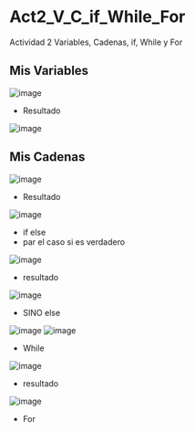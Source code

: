 # Act2_V_C_if_While_For
Actividad 2 Variables, Cadenas, if, While y For

## Mis Variables 
![image](https://github.com/user-attachments/assets/5560f9a4-dce0-40a7-be7b-68e6df719337)

- Resultado

![image](https://github.com/user-attachments/assets/120d5f3e-dc0e-4240-b89f-3aa23fc8c788)

## Mis Cadenas
![image](https://github.com/user-attachments/assets/915c9f43-fe96-4fdd-bf82-9a6960dd9df0)

- Resultado
  
![image](https://github.com/user-attachments/assets/1f793e69-e236-4439-8181-83ae0731e006)

- if else
- par el caso si es verdadero

![image](https://github.com/user-attachments/assets/68a6c2c4-98b7-438e-b319-e312c22497a4)

- resultado

![image](https://github.com/user-attachments/assets/b1b449e5-1fe5-4768-a95b-0602c89d8afb)

- SINO else

![image](https://github.com/user-attachments/assets/a6314fc8-98bc-4e98-bd04-6e87168bb627)
![image](https://github.com/user-attachments/assets/dc1eb360-3214-496d-9afa-6c21ad92ad4b)

- While

![image](https://github.com/user-attachments/assets/f657d9d9-cdbd-43ba-98bb-0fd30b93f1f0)

- resultado

![image](https://github.com/user-attachments/assets/53cd7716-e2b5-4f47-a144-2a69b43ef06a)

- For
